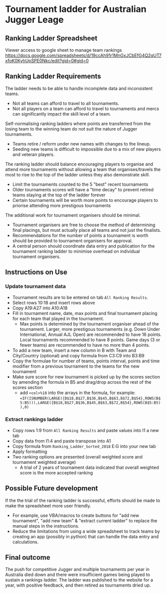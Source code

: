 # Tournament ladder for Australian Jugger Leage

## Ranking Ladder Spreadsheet

Viewer access to google sheet to manage team rankings
https://docs.google.com/spreadsheets/d/19ccAh91r1MnGxJCbEfG4Q2qUT7xfoK0KyhUpSPE0Nkc/edit?gid=0#gid=0

## Ranking Ladder Requirements

The ladder needs to be able to handle incomplete data and inconsistent teams.
  - Not all teams can afford to travel to all tournaments.
  - Not all players on a team can afford to travel to tournaments and mercs can significantly impact the skill level of a team.

Self-normalising ranking ladders where points are transferred from the losing team to the winning team do not suit the nature of Jugger tournaments.
  - Teams retire / reform under new names with changes to the lineup.
  - Seeding new teams is difficult to impossible due to a mix of new players and veteran players.
    
The ranking ladder should balance encouraging players to organise and attend more tournaments without allowing a team that organises/travels the most to rise to the top of the ladder unless they also demonstrate skill.
  - Limit the tournaments counted to the 5 "best" recent tournaments
  - Older tournaments scores will have a "time decay" to prevent retired teams staying at the top of the ladder forever
  - Certain tournaments will be worth more points to encourage players to priorise attending more prestigous tournaments

The additional work for tournament organisers should be minimal.
  - Tournament organisers are free to choose the method of determining final placings, but must actually place all teams and not just the finalists.
  - Recommendations for the number of points a tournament is worth should be provided to tournament organisers for approval.
  - A central person should coordinate data entry and publication for the tournament ranking ladder to minimise overhead on individual tournament organisers.
    
## Instructions on Use

### Update tournament data
* Tournament results are to be entered on tab `All Ranking Results`.
* Select rows 10:18 and insert rows above
* Copy A19:A27 into A10:A18
* Fill in tournament name, date, max points and final tournament placing for each team that played in the tournament.
    - Max points is determined by the tournament organiser ahead of the tournament. Larger, more prestigous tournaments (e.g. Down Under International, Annual AJL Open) are recommended to have 16 points. Local tournaments recommended to have 8 points. Game days (3 or fewer teams) are recommended to have no more than 4 points.
* To add a new team, insert a new column in B with Team and City/Country (optional) and copy formula from C3:C9 into B3:B9
* Copy the formulae for number of teams, points interval, points and time modifier from a previous tournament to the teams for the new tournament
* Make sure score for new tournament is picked up by the scores section by amending the formula in B5 and drag/drop across the rest of the scores section
    - add `<col>%18` into the arrays in the formula, for example: `=IF(ISNUMBER(LARGE({B$18,B$27,B$36,B$45,B$63,B$72,B$54},ROWS(B$5:B5))),LARGE({B$18,B$27,B$36,B$45,B$63,B$72,B$54},ROWS(B$5:B5)),0)`

### Extract rankings ladder
* Copy rows 1:9 from `All Ranking Results` and paste values into I1 a new tab
* Copy data from I1:<??>4 and paste transpose into A1
* Copy formula from `Ranking_Ladder_Sorted_2018` E:G into your new tab
* Apply formatting
* Two ranking options are presented (overall weighted score and tournament weighted average)
  - A trial of 2 years of tournament data indicated that overall weighted score is the more accepted ranking
 
## Possible Future development
If the the trial of the ranking ladder is successful, efforts should be made to make the spreadsheet more user friendly. 
- For example, use VBA/macros to create buttons for "add new tournament", "add new team" & "extract current ladder" to replace the manual steps in the instructions.
- Reduce the limitations from using a wide spreadsheet to track teams by creating an app (possibly in python) that can handle the data entry and calculations.

## Final outcome
The push for competitive Jugger and multiple tournaments per year in Australia died down and there were insufficient games being played to sustain a rankings ladder. The ladder was published to the website for a year, with positive feedback, and then retired as tournaments dried up.
